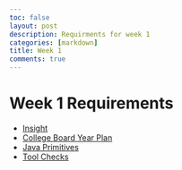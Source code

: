 ```yaml
---
toc: false
layout: post
description: Requirments for week 1
categories: [markdown]
title: Week 1
comments: true
---
```


# Week 1 Requirements 
- [Insight](https://github.com/Reem57/blog_new/pulse)
- [College Board Year Plan](https://reem57.github.io/blog_new/jupyter/2022/08/28/yearPlan.html)
- [Java Primitives](https://reem57.github.io/blog_new/jupyter/2022/08/28/primitives.html)
- [Tool Checks](https://reem57.github.io/blog_new/jupyter/2022/08/26/InstallingChecks.html)